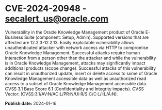 # CVE-2024-20948 - secalert_us@oracle.com

Vulnerability in the Oracle Knowledge Management product of Oracle E-Business Suite (component: Setup, Admin).  Supported versions that are affected are 12.2.3-12.2.13. Easily exploitable vulnerability allows unauthenticated attacker with network access via HTTP to compromise Oracle Knowledge Management.  Successful attacks require human interaction from a person other than the attacker and while the vulnerability is in Oracle Knowledge Management, attacks may significantly impact additional products (scope change). Successful attacks of this vulnerability can result in  unauthorized update, insert or delete access to some of Oracle Knowledge Management accessible data as well as  unauthorized read access to a subset of Oracle Knowledge Management accessible data. CVSS 3.1 Base Score 6.1 (Confidentiality and Integrity impacts).  CVSS Vector: (CVSS:3.1/AV:N/AC:L/PR:N/UI:R/S:C/C:L/I:L/A:N).

**Publish date:** 2024-01-16
